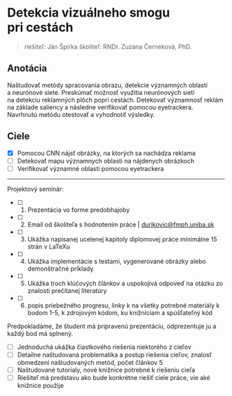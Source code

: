 # Detekcia vizuálneho smogu pri cestách
> riešiteľ: Ján Špirka
> školiteľ: RNDr. Zuzana Černeková, PhD.

## Anotácia

Naštudovať metódy spracovania obrazu, detekcie významných oblastí a neurónové siete. Preskúmať možnosť využitia neurónových sietí na detekciu reklamných plôch popri cestách. Detekovať významnosť reklám na základe saliency a následne verifikovať pomocou eyetrackera. Navrhnutú metódu otestovať a vyhodnotiť výsledky.

## Ciele

- [X] Pomocou CNN nájsť obrázky, na ktorých sa nachádza reklama
- [ ] Detekovať mapu významnych oblasti na nájdenych obrázkoch
- [ ] Verifikovať významné oblasti pomocou eyetrackera  

----------------

Projektový seminár:

- [ ] 1. Prezentácia vo forme predobhajoby
- [ ] 2. Email od školiteľa s hodnotením práce | durikovic@fmph.uniba.sk
- [ ] 3. Ukážka napísanej ucelenej kapitoly diplomovej práce minimálne 15 strán v LaTeXu
- [ ] 4. Ukážka implementácie s testami, vygenerované obrázky alebo demonštračné príklady
- [ ] 5. Ukážka troch klúčových článkov a uspokojivá odpoveď na otázku zo znalosti prečítanej literatúry
- [ ] 6. popis priebežného progresu, linky k na všetky potrebné materiály k bodom 1-5, k zdrojovým kódom, ku knižniciam a spúšťateľný kód

Predpokladáme, že študent má pripravenú prezentáciu, odprezentuje ju a každý bod má splnený.
- [ ] Jednoduchá ukážka čiastkového riešenia niektorého z cieľov
- [ ] Detailne naštudovaná problematika a postup riešenia cieľov, znalosť obmedzení naštudovaných metód, počet článkov 5
- [ ] Naštudované tutorialy, nové knižnice potrebné k riešeniu cieľa
- [ ] Riešiteľ má predstavu ako bude konkrétne riešiť ciele práce, vie aké knižnice použije
